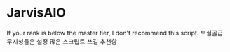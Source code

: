 # JarvisAIO
If your rank is below the master tier, I don't recommend this script. 
브실골급 무지성들은 설정 많은 스크립트 쓰길 추천함

